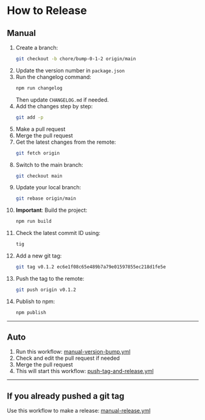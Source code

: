 # How to Release

## Manual

1. Create a branch:
   ```bash
   git checkout -b chore/bump-0-1-2 origin/main
   ```
2. Update the version number in `package.json`
3. Run the changelog command:
   ```bash
   npm run changelog
   ```
   Then update `CHANGELOG.md` if needed.
4. Add the changes step by step:
   ```bash
   git add -p
   ```
5. Make a pull request
6. Merge the pull request
7. Get the latest changes from the remote:
   ```bash
   git fetch origin
   ```
8. Switch to the main branch:
   ```bash
   git checkout main
   ```
9. Update your local branch:
   ```bash
   git rebase origin/main
   ```
10. **Important**: Build the project:
    ```bash
    npm run build
    ```
11. Check the latest commit ID using:
    ```bash
    tig
    ```
12. Add a new git tag:
    ```bash
    git tag v0.1.2 ec6e1f08c65e489b7a79e01597855ec218d1fe5e
    ```
13. Push the tag to the remote:
    ```bash
    git push origin v0.1.2
    ```
14. Publish to npm:
    ```bash
    npm publish
    ```

---

## Auto

1. Run this workflow:
   [manual-version-bump.yml](https://github.com/sanemat/browser-nano-css/actions/workflows/manual-version-bump.yml)
2. Check and edit the pull request if needed
3. Merge the pull request
4. This will start this workflow:
   [push-tag-and-release.yml](https://github.com/sanemat/browser-nano-css/actions/workflows/push-tag-and-release.yml)

---

## If you already pushed a git tag

Use this workflow to make a release:
[manual-release.yml](https://github.com/sanemat/browser-nano-css/actions/workflows/manual-release.yml)

